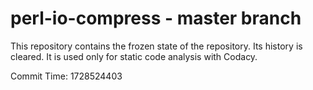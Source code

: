 # perl-io-compress - master branch

This repository contains the frozen state of the repository.
Its history is cleared. It is used only for static code
analysis with Codacy.

Commit Time: 1728524403